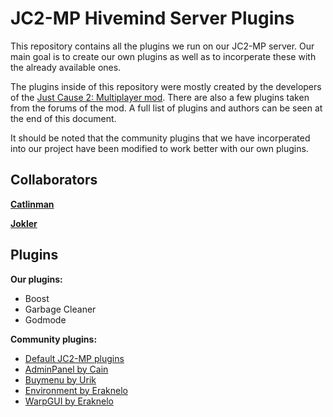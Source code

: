 JC2-MP Hivemind Server Plugins
==============

This repository contains all the plugins we run on our JC2-MP server. Our main goal is to create our own plugins as well as to incorperate these with the already available ones.

The plugins inside of this repository were mostly created by the developers of the [Just Cause 2: Multiplayer mod](http://www.jc-mp.com/). There are also a few plugins taken from the forums of the mod. A full list of plugins and authors can be seen at the end of this document.

It should be noted that the community plugins that we have incorperated into our project have been modified to work better with our own plugins.

Collaborators
--------------

**[Catlinman](http://catlinman.com/)** <br/>

**[Jokler](https://twitter.com/Jokler13)**<br/>


Plugins
--------------

**Our plugins:**

- Boost
- Garbage Cleaner
- Godmode


**Community plugins:**

- [Default JC2-MP plugins](https://github.com/jc2mp/scripts)
- [AdminPanel by Cain](http://www.jc-mp.com/forums/index.php/topic,3555.0.html)
- [Buymenu by Urik](http://www.jc-mp.com/forums/index.php/topic,3849.0.html)
- [Environment by Eraknelo](https://github.com/Eraknelo/Environment)
- [WarpGUI by Eraknelo](https://github.com/Eraknelo/WarpGUI)


